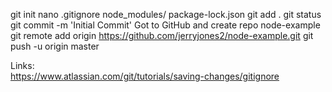 

git init
nano .gitignore
    node_modules/
    package-lock.json
git add .
git status
git commit -m 'Initial Commit'
Got to GitHub and create repo node-example
git remote add origin https://github.com/jerryjones2/node-example.git
git push -u origin master

Links:<br/>
https://www.atlassian.com/git/tutorials/saving-changes/gitignore
